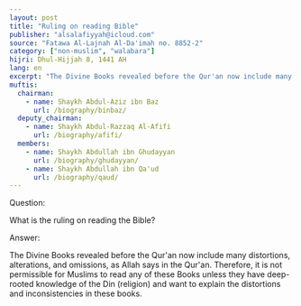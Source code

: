 ```yaml
---
layout: post
title: "Ruling on reading Bible"
publisher: "alsalafiyyah@icloud.com"
source: "Fatawa Al-Lajnah Al-Da'imah no. 8852-2"
category: ["non-muslim", "walabara"]
hijri: Dhul-Hijjah 8, 1441 AH
lang: en
excerpt: "The Divine Books revealed before the Qur'an now include many distortions, alterations, and omissions, as Allah says in the Qur'an."
muftis:
  chairman: 
    - name: Shaykh Abdul-Aziz ibn Baz
      url: /biography/binbaz/
  deputy_chairman:
    - name: Shaykh Abdul-Razzaq Al-Afifi
      url: /biography/afifi/
  members: 
    - name: Shaykh Abdullah ibn Ghudayyan
      url: /biography/ghudayyan/
    - name: Shaykh Abdullah ibn Qa'ud
      url: /biography/qaud/
---
```


Question: 

What is the ruling on reading the Bible?

Answer:

The Divine Books revealed before the Qur'an now include many distortions, alterations, and omissions, as Allah says in the Qur'an. Therefore, it is not permissible for Muslims to read any of these Books unless they have deep-rooted knowledge of the Din (religion) and want to explain the distortions and inconsistencies in these books.
